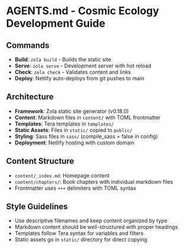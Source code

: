 # AGENTS.md - Cosmic Ecology Development Guide

## Commands

- **Build**: `zola build` - Builds the static site
- **Serve**: `zola serve` - Development server with hot reload
- **Check**: `zola check` - Validates content and links
- **Deploy**: Netlify auto-deploys from git pushes to main

## Architecture

- **Framework**: Zola static site generator (v0.18.0)
- **Content**: Markdown files in `content/` with TOML frontmatter
- **Templates**: Tera templates in `templates/`
- **Static Assets**: Files in `static/` copied to `public/`
- **Styling**: Sass files in `sass/` (compile_sass = false in config)
- **Deployment**: Netlify hosting with custom domain

## Content Structure

- `content/_index.md`: Homepage content
- `content/chapters/`: Book chapters with individual markdown files
- Frontmatter uses `+++` delimiters with TOML syntax

## Style Guidelines

- Use descriptive filenames and keep content organized by type
- Markdown content should be well-structured with proper headings
- Templates follow Tera syntax for variables and filters
- Static assets go in `static/` directory for direct copying
